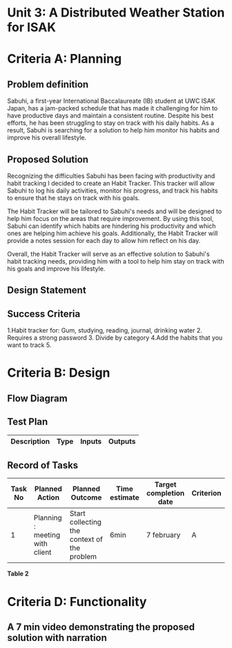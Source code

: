 
# Unit 3: A Distributed Weather Station for ISAK

# Criteria A: Planning


## Problem definition
Sabuhi, a first-year International Baccalaureate (IB) student at UWC ISAK Japan, has a jam-packed schedule that has made it challenging for him to have productive days and maintain a consistent routine. Despite his best efforts, he has been struggling to stay on track with his daily habits. As a result, Sabuhi is searching for a solution to help him monitor his habits and improve his overall lifestyle.

## Proposed Solution
Recognizing the difficulties Sabuhi has been facing with productivity and habit tracking I decided to create an Habit Tracker. This tracker will allow Sabuhi to log his daily activities, monitor his progress, and track his habits to ensure that he stays on track with his goals.

The Habit Tracker will be tailored to Sabuhi's needs and will be designed to help him focus on the areas that require improvement. By using this tool, Sabuhi can identify which habits are hindering his productivity and which ones are helping him achieve his goals. Additionally, the Habit Tracker will provide a notes session for each day to allow him reflect on his day.

Overall, the Habit Tracker will serve as an effective solution to Sabuhi's habit tracking needs, providing him with a tool to help him stay on track with his goals and improve his lifestyle.

## Design Statement

## Success Criteria
1.Habit tracker for: Gum, studying, reading, journal, drinking water
2. Requires a strong password
3. Divide by category
4.Add the habits that you want to track
5.


# Criteria B: Design



## Flow Diagram



## Test Plan
| Description | Type | Inputs | Outputs | 
| ----------- | ---- | ------ | ------- |




## Record of Tasks
| Task No | Planned Action                                                | Planned Outcome                                                                                                 | Time estimate | Target completion date | Criterion |
|---------|---------------------------------------------------------------|-----------------------------------------------------------------------------------------------------------------|---------------|------------------------|-----------|
| 1       | Planning : meeting with client| Start collecting the context of the problem                    | 6min         |   7 february             | A |  2     | Planning: Write the problem definition and Proposed solution | 15 min | 7 februaru | A |




**Table 2** 




# Criteria D: Functionality
## A 7 min video demonstrating the proposed solution with narration


